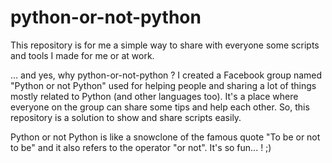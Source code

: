 # python-or-not-python

This repository is for me a simple way to share with everyone some scripts and tools I made for me or at work. 

... and yes, why python-or-not-python ? 
I created a Facebook group named "Python or not Python" used for helping people and sharing a lot of things mostly related to Python (and other languages too).
It's a place where everyone on the group can share some tips and help each other. So, this repository is a solution to show and share scripts easily.

Python or not Python is like a snowclone of the famous quote "To be or not to be" and it also refers to the operator "or not". It's so fun... ! ;)

